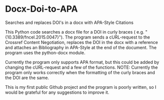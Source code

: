 # Docx-Doi-to-APA
Searches and replaces DOI's in a docx with APA-Style Citations

This Python code searches a docx file for a DOI in curly braces ( e.g. "{10.3389/fncel.2015.0047}"). The program sends a cURL-request to the Crossref Content Negotiation, replaces the DOI in the docx with a reference and attaches an Bibliography in APA-Style at the end of the document.
The program uses the python-docx module.

Currently the program only supports APA format, but this could be added by changing the cURL-request and a few of the functions.
NOTE: Currently the program only works correctly when the formatting of the curly braces and the DOI are the same. 


This is my first public Github project and the program is poorly written, so I would be grateful for any suggestions to improve it.


